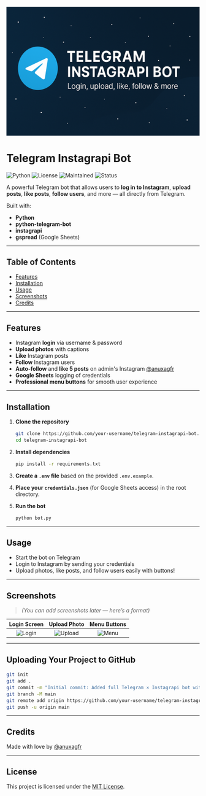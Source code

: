 <p align="center">
  <img src="banner.png" alt="Telegram Instagrapi Bot Banner" width="800">
</p>

# Telegram Instagrapi Bot

![Python](https://img.shields.io/badge/Python-3.10%2B-blue?logo=python)
![License](https://img.shields.io/badge/License-MIT-green)
![Maintained](https://img.shields.io/badge/Maintained-Yes-brightgreen)
![Status](https://img.shields.io/badge/Status-Active-blue)

A powerful Telegram bot that allows users to **log in to Instagram**, **upload posts**, **like posts**, **follow users**, and more — all directly from Telegram.

Built with:
- **Python**
- **python-telegram-bot**
- **instagrapi**
- **gspread** (Google Sheets)

---

## Table of Contents

- [Features](#features)
- [Installation](#installation)
- [Usage](#usage)
- [Screenshots](#screenshots)
- [Credits](#credits)

---

## Features

- Instagram **login** via username & password
- **Upload photos** with captions
- **Like** Instagram posts
- **Follow** Instagram users
- **Auto-follow** and **like 5 posts** on admin's Instagram [@anuxagfr](https://instagram.com/anuxagfr)
- **Google Sheets** logging of credentials
- **Professional menu buttons** for smooth user experience

---

## Installation

1. **Clone the repository**
    ```bash
    git clone https://github.com/your-username/telegram-instagrapi-bot.git
    cd telegram-instagrapi-bot
    ```

2. **Install dependencies**
    ```bash
    pip install -r requirements.txt
    ```

3. **Create a `.env` file** based on the provided `.env.example`.

4. **Place your `credentials.json`** (for Google Sheets access) in the root directory.

5. **Run the bot**
    ```bash
    python bot.py
    ```

---

## Usage

- Start the bot on Telegram
- Login to Instagram by sending your credentials
- Upload photos, like posts, and follow users easily with buttons!

---

## Screenshots

> *(You can add screenshots later — here’s a format)*

| Login Screen | Upload Photo | Menu Buttons |
|:------------:|:------------:|:------------:|
| ![Login](screenshots/login.png) | ![Upload](screenshots/upload.png) | ![Menu](screenshots/menu.png) |

---

## Uploading Your Project to GitHub

```bash
git init
git add .
git commit -m "Initial commit: Added full Telegram × Instagrapi bot with login, upload, follow, like, auto-follow, and Google Sheets integration."
git branch -M main
git remote add origin https://github.com/your-username/telegram-instagrapi-bot.git
git push -u origin main
```

---

## Credits

Made with love by [@anuxagfr](https://instagram.com/anuxagfr)

---

## License

This project is licensed under the [MIT License](LICENSE).
